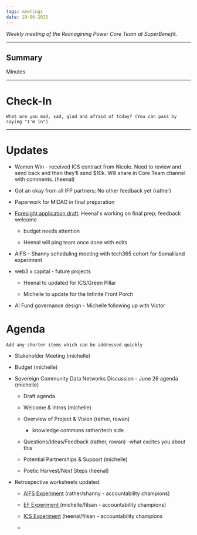 ```yaml
---
tags: meetings
date: 19-06-2025
---
```

_Weekly meeting of the Reimagining Power Core Team at SuperBenefit._

---

## Summary

Minutes 

---

# Check-In

`What are you mad, sad, glad and afraid of today? (You can pass by saying "I'm in")`

---

# Updates

- Women Win - received ICS contract from Nicole. Need to review and send back and then they’ll send $10k. Will share in Core Team channel with comments. (heenal)

- Got an okay from all IFP partners; No other feedback yet (rather)

- Paperwork for MIDAO in final preparation

- [Foresight application draft](https://app.charmverse.io/superbenefit/27eaeccd-8b38-4f83-a365-16444e516164): Heenal's working on final prep; feedback welcome

  - budget needs attention

  - Heenal will ping team once done with edits

- AIFS - Shanny scheduling meeting with tech365 cohort for Somaliland experiment

- web3 x capital - future projects

  - Heenal to updated for ICS/Green Pillar

  - Michelle to update for the Infinite Front Porch

- AI Fund governance design - Michelle following up with Victor


# Agenda

`Add any shorter items which can be addressed quickly`

- Stakeholder Meeting (michelle)

- Budget (michelle)

- Sovereign Community Data Networks Discussion - June 26 agenda (michelle)

  - Draft agenda

  - Welcome & Intros (michelle)

  - Overview of Project & Vision (rather, rowan)

    - knowledge commons rather/tech side

  - Questions/Ideas/Feedback (rather, rowan)
 -what excites you about this

  - Potential Partnerships & Support (michelle)

  - Poetic Harvest/Next Steps (heenal)

- Retrospective worksheets updated:

  - [AIFS Experiment](https://app.charmverse.io/superbenefit/cf92e22e-556b-4097-b3e8-60f3e995585f) (rather/shanny - accountability champions)

  - [EF Experiment ](https://app.charmverse.io/superbenefit/27eaeccd-8b38-4f83-a365-16444e516164)(michelle/filsan - accountability champions)

  - [ICS Experiment](https://app.charmverse.io/superbenefit/713f0484-35b4-445e-be54-46a16016af02) (heenal/filsan - accountability champions

  - 

## 